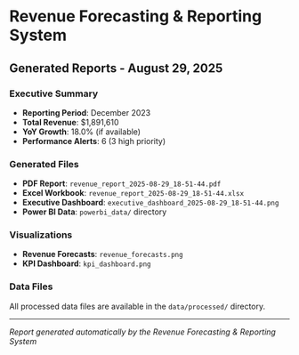 
# Revenue Forecasting & Reporting System
## Generated Reports - August 29, 2025

### Executive Summary
- **Reporting Period**: December 2023
- **Total Revenue**: $1,891,610
- **YoY Growth**: 18.0% (if available)
- **Performance Alerts**: 6 (3 high priority)

### Generated Files
- **PDF Report**: `revenue_report_2025-08-29_18-51-44.pdf`
- **Excel Workbook**: `revenue_report_2025-08-29_18-51-44.xlsx`
- **Executive Dashboard**: `executive_dashboard_2025-08-29_18-51-44.png`
- **Power BI Data**: `powerbi_data/` directory

### Visualizations
- **Revenue Forecasts**: `revenue_forecasts.png`
- **KPI Dashboard**: `kpi_dashboard.png`

### Data Files
All processed data files are available in the `data/processed/` directory.

---
*Report generated automatically by the Revenue Forecasting & Reporting System*
        